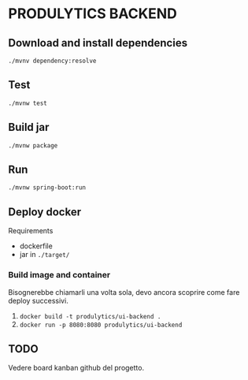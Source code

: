 # PRODULYTICS BACKEND

## Download and install dependencies
`./mvnv dependency:resolve`

## Test
`./mvnw test`

## Build jar
`./mvnw package`

## Run
`./mvnw spring-boot:run`

## Deploy docker
Requirements
- dockerfile
- jar in `./target/`

### Build image and container
Bisognerebbe chiamarli una volta sola, devo ancora scoprire come fare deploy successivi.
1. `docker build -t produlytics/ui-backend .`
2. `docker run -p 8080:8080 produlytics/ui-backend`

## TODO
Vedere board kanban github del progetto.
